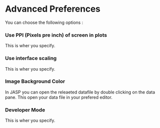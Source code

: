
Advanced Preferences
=========

You can choose the following options :

### Use PPI (Pixels pre inch) of screen in plots


This is wher you specify.

### Use interface scaling

This is wher you specify.


### Image Background Color


In JASP you can open the releaeted datafile by double clicking on the data pane.
This open your data file in your prefered editor.


### Developer Mode

This is wher you specify.


